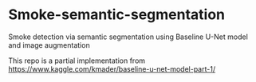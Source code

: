 # Smoke-semantic-segmentation
Smoke detection via semantic segmentation using Baseline U-Net model and image augmentation

This repo is a partial implementation from https://www.kaggle.com/kmader/baseline-u-net-model-part-1/
